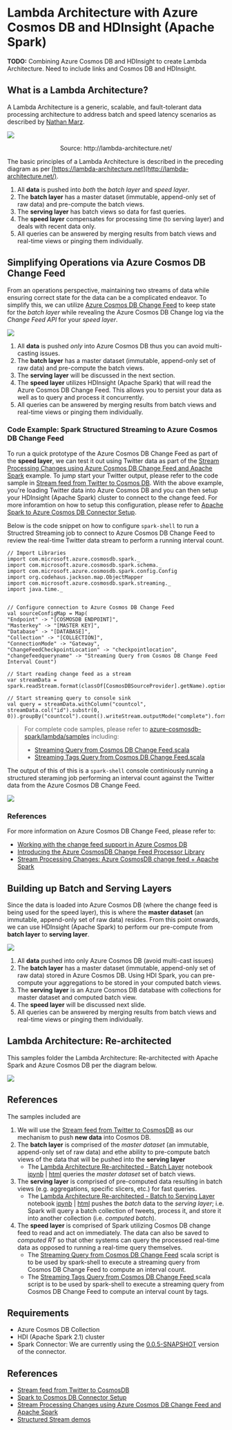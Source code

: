 # Lambda Architecture with Azure Cosmos DB and HDInsight (Apache Spark)

**TODO:** Combining Azure Cosmos DB and HDInsight to create Lambda Architecture.  Need to include links and Cosmos DB and HDInsight.


## What is a Lambda Architecture?
A Lambda Architecture is a generic, scalable, and fault-tolerant data processing architecture to address batch and speed latency scenarios as described by [Nathan Marz](https://twitter.com/nathanmarz).
 
![](https://raw.githubusercontent.com/Azure/azure-cosmosdb-spark/master/docs/images/scenarios/lambda-architecture-intro.png)

<center>Source: http://lambda-architecture.net/</center>

The basic principles of a Lambda Architecture is described in the preceding diagram as per [https://lambda-architecture.net](http://lambda-architecture.net/).

 1. All **data** is pushed into *both* the *batch layer* and *speed layer*.
 2. The **batch layer** has a master dataset (immutable, append-only set of raw data) and pre-compute the batch views.
 3. The **serving layer** has batch views so data for fast queries. 
 4. The **speed layer** compensates for processing time (to serving layer) and deals with recent data only.
 5. All queries can be answered by merging results from batch views and real-time views or pinging them individually.

## Simplifying Operations via Azure Cosmos DB Change Feed
From an operations perspective, maintaining two streams of data while ensuring correct state for the data can be a complicated endeavor.  To simplify this, we can utilize [Azure Cosmos DB Change Feed](https://docs.microsoft.com/en-us/azure/cosmos-db/change-feed) to keep state for the *batch layer* while revealing the Azure Cosmos DB Change log via the *Change Feed API* for your *speed layer*.  

![](https://raw.githubusercontent.com/Azure/azure-cosmosdb-spark/master/docs/images/scenarios/lambda-architecture-change-feed.png)


 1. All **data** is pushed *only* into Azure Cosmos DB thus you can avoid multi-casting issues.
 2. The **batch layer** has a master dataset (immutable, append-only set of raw data) and pre-compute the batch views.
 3. The **serving layer** will be discussed in the next section.
 4. The **speed layer** utilizes HDInsight (Apache Spark) that will read the Azure Cosmos DB Change Feed.  This allows you to persist your data as well as to query and process it concurrently.
 5. All queries can be answered by merging results from batch views and real-time views or pinging them individually.

 
### Code Example: Spark Structured Streaming to Azure Cosmos DB Change Feed
To run a quick prototype of the Azure Cosmos DB Change Feed as part of the **speed layer**, we can test it out using Twitter data as part of the [Stream Processing Changes using Azure Cosmos DB Change Feed and Apache Spark](https://github.com/Azure/azure-cosmosdb-spark/wiki/Stream-Processing-Changes-using-Azure-Cosmos-DB-Change-Feed-and-Apache-Spark) example.  To jump start your Twitter output, please refer to the code sample in [Stream feed from Twitter to Cosmos DB](https://github.com/tknandu/TwitterCosmosDBFeed).  With the above example, you're loading Twitter data into Azure Cosmos DB and you can then setup your HDInsight (Apache Spark) cluster to connect to the change feed.  For more inforamtion on how to setup this configuration, please refer to [Apache Spark to Azure Cosmos DB Connector Setup](https://github.com/Azure/azure-cosmosdb-spark/wiki/Spark-to-Cosmos-DB-Connector-Setup).  

Below is the code snippet on how to configure `spark-shell` to run a Structred Streaming job to connect to Azure Cosmos DB Change Feed to review the real-time Twitter data stream to perform a running interval count.

```
// Import Libraries
import com.microsoft.azure.cosmosdb.spark._
import com.microsoft.azure.cosmosdb.spark.schema._
import com.microsoft.azure.cosmosdb.spark.config.Config
import org.codehaus.jackson.map.ObjectMapper
import com.microsoft.azure.cosmosdb.spark.streaming._
import java.time._


// Configure connection to Azure Cosmos DB Change Feed
val sourceConfigMap = Map(
"Endpoint" -> "[COSMOSDB ENDPOINT]",
"Masterkey" -> "[MASTER KEY]",
"Database" -> "[DATABASE]",
"Collection" -> "[COLLECTION]",
"ConnectionMode" -> "Gateway",
"ChangeFeedCheckpointLocation" -> "checkpointlocation",
"changefeedqueryname" -> "Streaming Query from Cosmos DB Change Feed Interval Count")

// Start reading change feed as a stream
var streamData = spark.readStream.format(classOf[CosmosDBSourceProvider].getName).options(sourceConfigMap).load()

// Start streaming query to console sink
val query = streamData.withColumn("countcol", streamData.col("id").substr(0, 0)).groupBy("countcol").count().writeStream.outputMode("complete").format("console").start()
```

> For complete code samples, please refer to [azure-cosmosdb-spark/lambda/samples](vhttps://github.com/Azure/azure-cosmosdb-spark/tree/master/samples/lambda) including:
> 
> * [Streaming Query from Cosmos DB Change Feed.scala](https://github.com/Azure/azure-cosmosdb-spark/blob/master/samples/lambda/Streaming%20Query%20from%20Cosmos%20DB%20Change%20Feed.scala)
> * [Streaming Tags Query from Cosmos DB Change Feed.scala](https://github.com/Azure/azure-cosmosdb-spark/blob/master/samples/lambda/Streaming%20Tags%20Query%20from%20Cosmos%20DB%20Change%20Feed%20.scala)
> 



The output of this of this is a `spark-shell` console continiously running a structured steraming job performing an interval count against the Twitter data from the Azure Cosmos DB Change Feed.

![](https://raw.githubusercontent.com/Azure/azure-cosmosdb-spark/master/docs/images/scenarios/lambda-architecture-speed-layer-twitter-count.png) 

### References
For more information on Azure Cosmos DB Change Feed, please refer to:

* [Working with the change feed support in Azure Cosmos DB](https://docs.microsoft.com/en-us/azure/cosmos-db/change-feed)
* [Introducing the Azure CosmosDB Change Feed Processor Library](https://azure.microsoft.com/en-us/blog/introducing-the-azure-cosmosdb-change-feed-processor-library/)
* [Stream Processing Changes: Azure CosmosDB change feed + Apache Spark](https://azure.microsoft.com/en-us/blog/stream-processing-changes-azure-cosmosdb-change-feed-apache-spark/)


## Building up Batch and Serving Layers
Since the data is loaded into Azure Cosmos DB (where the change feed is being used for the speed layer), this is where the **master dataset** (an immutable, append-only set of raw data) resides. From this point onwards, we can use HDInsight (Apache Spark) to perform our pre-compute from **batch layer** to **serving layer**.

![](https://raw.githubusercontent.com/Azure/azure-cosmosdb-spark/master/docs/images/scenarios/lambda-architecture-batch-serve.png)


 1. All **data** pushed into only Azure Cosmos DB (avoid multi-cast issues)
 2. The **batch layer** has a master dataset (immutable, append-only set of raw data) stored in Azure Cosmos DB. Using HDI Spark, you can pre-compute your aggregations to be stored in your computed batch views.
 3. The **serving layer** is an Azure Cosmos DB database with collections for master dataset and computed batch view.
 4. The **speed layer** will be discussed next slide.
 5. All queries can be answered by merging results from batch views and real-time views or pinging them individually.


## Lambda Architecture: Re-architected
This samples folder the Lambda Architecture: Re-architected with Apache Spark and Azure Cosmos DB per the diagram below.

![](https://raw.githubusercontent.com/Azure/azure-cosmosdb-spark/master/docs/images/scenarios/lambda-architecture-re-architected.png)







## References

The samples included are

 1. We will use the [Stream feed from Twitter to CosmosDB](https://github.com/tknandu/TwitterCosmosDBFeed) as our mechanism to push **new data** into Cosmos DB.
 2. The **batch layer** is comprised of the *master dataset* (an immutable, append-only set of raw data) and ethe ability to pre-compute batch views of the data that will be pushed into the **serving layer**
    * The [Lambda Architecture Re-architected - Batch Layer]() notebook [ipynb]() | [html]() queries the *master dataset* set of batch views.
 3. The **serving layer** is comprised of pre-computed data resulting in batch views (e.g. aggregations, specific slicers, etc.) for fast queries.
    * The [Lambda Architecture Re-architected - Batch to Serving Layer]() notebook [ipynb]() | [html]() pushes the *batch* data to the *serving layer*; i.e. Spark will query a batch collection of tweets, process it, and store it into another collection (i.e. *computed batch*).
 4. The **speed layer** is comprised of Spark utilizing Cosmos DB change feed to read and act on immediately.  The data can also be saved to *computed RT* so that other systems can query the processed real-time data as opposed to running a real-time query themselves.
    * The [Streaming Query from Cosmos DB Change Feed]() scala script is to be used by spark-shell to execute a streaming query from Cosmos DB Change Feed to compute an interval count.
    * The [Streaming Tags Query from Cosmos DB Change Feed ]() scala script is to be used by spark-shell to execute a streaming query from Cosmos DB Change Feed to compute an interval count by tags.
  

## Requirements
* Azure Cosmos DB Collection
* HDI (Apache Spark 2.1) cluster
* Spark Connector: We are currently using the [0.0.5-SNAPSHOT](https://github.com/Azure/azure-cosmosdb-spark/tree/master/releases/azure-cosmosdb-spark_2.1.0_2.11-0.0.5-SNAPSHOT) version of the connector.

## References
* [Stream feed from Twitter to CosmosDB](https://github.com/tknandu/TwitterCosmosDBFeed)
* [Spark to Cosmos DB Connector Setup](https://github.com/Azure/azure-cosmosdb-spark/wiki/Spark-to-Cosmos-DB-Connector-Setup)
* [Stream Processing Changes using Azure Cosmos DB Change Feed and Apache Spark](https://github.com/Azure/azure-cosmosdb-spark/wiki/Stream-Processing-Changes-using-Azure-Cosmos-DB-Change-Feed-and-Apache-Spark)
* [Structured Stream demos](https://github.com/Azure/azure-cosmosdb-spark/wiki/Structured-Stream-demos)

